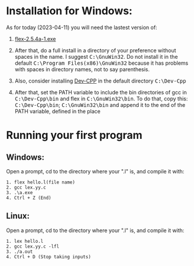 # Installation for Windows:

As for today (2023-04-11) you will need the lastest version of:

1. [flex-2.5.4a-1.exe](https://gnuwin32.sourceforge.net/packages/flex.htm)

2. After that, do a full install in a directory of your preference without spaces in the name. I suggest <kbd>C:\GnuWin32</kbd>. Do not install it in the default <kbd>C:\Program Files(x86)\GnuWin32</kbd> because it has problems with spaces in directory names, not to say parenthesis.

3. Also, consider installing [Dev-CPP](https://www.bloodshed.net/) in the default directory <kbd>C:\Dev-Cpp</kbd>

4. After that, set the PATH variable to include the bin directories of gcc in <kbd>C:\Dev-Cpp\bin</kbd> and flex in <kbd>C:\GnuWin32\bin</kbd>. To do that, copy this: <kbd>C:\Dev-Cpp\bin</kbd>; <kbd>C:\GnuWin32\bin</kbd> and append it to the end of the PATH variable, defined in the place

# Running your first program

## Windows:
Open a prompt, cd to the directory where your ".l" is, and compile it with:

    1. flex hello.l(file name)
    2. gcc lex.yy.c
    3. .\a.exe
    4. Ctrl + Z (End)
    
## Linux:
Open a prompt, cd to the directory where your ".l" is, and compile it with:

    1. lex hello.l
    2. gcc lex.yy.c -lfl
    3. ./a.out
    4. Ctrl + D (Stop taking inputs)
